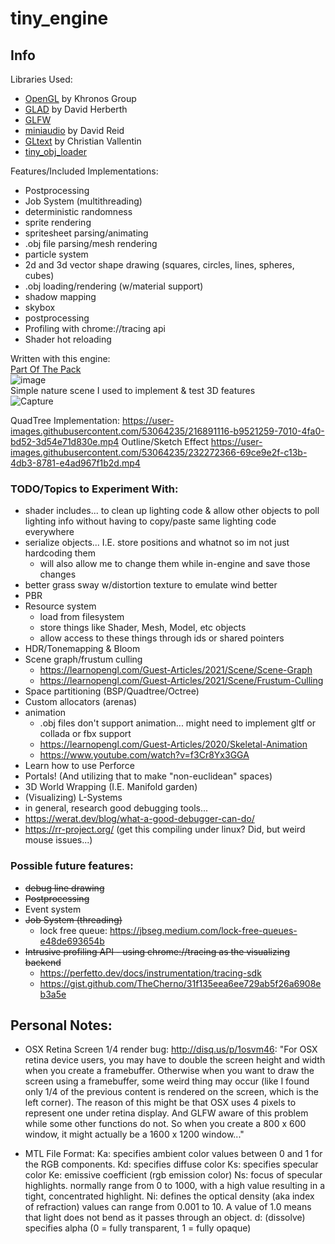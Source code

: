# tiny_engine

## Info

Libraries Used:
- [OpenGL](https://www.opengl.org/) by Khronos Group
- [GLAD](https://glad.dav1d.de/) by David Herberth
- [GLFW](https://www.glfw.org/)
- [miniaudio](https://github.com/mackron/miniaudio) by David Reid
- [GLtext](https://github.com/vallentin/glText) by Christian Vallentin 
- [tiny_obj_loader](https://github.com/tinyobjloader/tinyobjloader)

Features/Included Implementations:
- Postprocessing
- Job System (multithreading)
- deterministic randomness
- sprite rendering
- spritesheet parsing/animating
- .obj file parsing/mesh rendering
- particle system
- 2d and 3d vector shape drawing (squares, circles, lines, spheres, cubes)
- .obj loading/rendering (w/material support)
- shadow mapping
- skybox
- postprocessing
- Profiling with chrome://tracing api
- Shader hot reloading

Written with this engine:  
[Part Of The Pack](https://faultypine.itch.io/part-of-the-pack)  
![image](https://user-images.githubusercontent.com/53064235/211900902-6c979f44-357a-4449-adf0-40598d9a7edb.png)  
Simple nature scene I used to implement & test 3D features  
![Capture](https://user-images.githubusercontent.com/53064235/211901373-47841a5b-5ea7-49e9-afac-28dd2b46d4aa.PNG)  

QuadTree Implementation:
https://user-images.githubusercontent.com/53064235/216891116-b9521259-7010-4fa0-bd52-3d54e71d830e.mp4
Outline/Sketch Effect
https://user-images.githubusercontent.com/53064235/232272366-69ce9e2f-c13b-4db3-8781-e4ad967f1b2d.mp4



### TODO/Topics to Experiment With:
- shader includes... to clean up lighting code & allow other objects to poll lighting info without having to copy/paste same lighting code everywhere
- serialize objects... I.E. store positions and whatnot so im not just hardcoding them
    - will also allow me to change them while in-engine and save those changes
- better grass sway w/distortion texture to emulate wind better
- PBR
- Resource system
    - load from filesystem
    - store things like Shader, Mesh, Model, etc objects
    - allow access to these things through ids or shared pointers
- HDR/Tonemapping & Bloom
- Scene graph/frustum culling 
    - https://learnopengl.com/Guest-Articles/2021/Scene/Scene-Graph
    - https://learnopengl.com/Guest-Articles/2021/Scene/Frustum-Culling
- Space partitioning (BSP/Quadtree/Octree)
- Custom allocators (arenas)
- animation
    - .obj files don't support animation... might need to implement gltf or collada or fbx support
    - https://learnopengl.com/Guest-Articles/2020/Skeletal-Animation
    - https://www.youtube.com/watch?v=f3Cr8Yx3GGA
- Learn how to use Perforce
- Portals! (And utilizing that to make "non-euclidean" spaces)
- 3D World Wrapping (I.E. Manifold garden)
- (Visualizing) L-Systems
- in general, research good debugging tools...
- https://werat.dev/blog/what-a-good-debugger-can-do/
- https://rr-project.org/  (get this compiling under linux? Did, but weird mouse issues...)

### Possible future features:
- ~~debug line drawing~~
- ~~Postprocessing~~
- Event system
- ~~Job System (threading)~~
    - lock free queue: https://jbseg.medium.com/lock-free-queues-e48de693654b
- ~~Intrusive profiling API - using chrome://tracing as the visualizing backend~~
    - https://perfetto.dev/docs/instrumentation/tracing-sdk
    - https://gist.github.com/TheCherno/31f135eea6ee729ab5f26a6908eb3a5e




## Personal Notes:
- OSX Retina Screen 1/4 render bug:
    http://disq.us/p/1osvm46: "For OSX retina device users, you may have to double the screen height and width when you create a framebuffer. Otherwise when you want to draw the screen using a framebuffer, some weird thing may occur (like I found only 1/4 of the previous content is rendered on the screen, which is the left corner).
    The reason of this might be that OSX uses 4 pixels to represent one under retina display. And GLFW aware of this problem while some other functions do not. So when you create a 800 x 600 window, it might actually be a 1600 x 1200 window..."

- MTL File Format:
Ka: specifies ambient color     values between 0 and 1 for the RGB components.
Kd: specifies diffuse color
Ks: specifies specular color
Ke: emissive coefficient (rgb emission color)
Ns: focus of specular highlights. normally range from 0 to 1000, with a high value resulting in a tight, concentrated highlight.
Ni: defines the optical density (aka index of refraction) values can range from 0.001 to 10. A value of 1.0 means that light does not bend as it passes through an object.
d: (dissolve) specifies alpha (0 = fully transparent, 1 = fully opaque)
